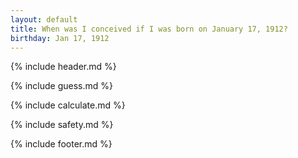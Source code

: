 ```yaml
---
layout: default
title: When was I conceived if I was born on January 17, 1912?
birthday: Jan 17, 1912
---
```


{% include header.md %}

{% include guess.md %}

{% include calculate.md %}

{% include safety.md %}

{% include footer.md %}



